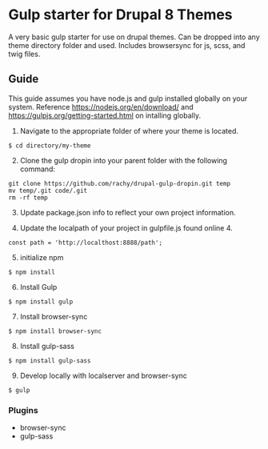 # Gulp starter for Drupal 8 Themes
A very basic gulp starter for use on drupal themes. Can be dropped into any theme directory folder and used. Includes browsersync for js, scss, and twig files. 
<br>
## Guide
This guide assumes you have node.js and gulp installed globally on your system. Reference https://nodejs.org/en/download/ and https://gulpjs.org/getting-started.html on intalling globally. 
<br>
1. Navigate to the appropriate folder of where your theme is located.

```
$ cd directory/my-theme
```

2. Clone the gulp dropin into your parent folder with the following command:

```
git clone https://github.com/rachy/drupal-gulp-dropin.git temp
mv temp/.git code/.git
rm -rf temp
```
3. Update package.json info to reflect your own project information. 

4. Update the localpath of your project in gulpfile.js found online 4.

```
const path = 'http://localthost:8888/path';
```

5. initialize npm 

```
$ npm install
```

6. Install Gulp

```
$ npm install gulp
```

7. Install browser-sync

```
$ npm install browser-sync
```

8. Install gulp-sass

```
$ npm install gulp-sass
```

9.  Develop locally with localserver and browser-sync

```
$ gulp
```
 
### Plugins
* browser-sync
* gulp-sass



